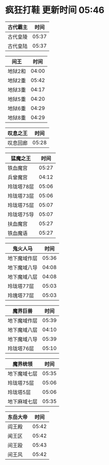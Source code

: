 # 疯狂打鞋 更新时间 05:46

| 古代霸主   | 时间    |
|--------|-------|
| 古代皇陵 | 05:37 |
| 古代皇陆 | 05:37 |

| 间王   | 时间    |
|--------|-------|
| 地狱2和 | 04:00 |
| 地狱2重 | 05:42 |
| 地狱3重 | 04:17 |
| 地狱5重 | 04:20 |
| 地狱6重 | 04:29 |
| 地狱8重 | 04:29 |

| 叹息之王   | 时间    |
|--------|-------|
| 叹息回廊 | 05:28 |

| 猛魔之王   | 时间    |
|--------|-------|
| 铁血魔宫 | 05:27 |
| 兵曾魔宫 | 04:12 |
| 玲珑塔78层 | 05:06 |
| 玲珑塔73层 | 05:06 |
| 玲珑塔75层 | 05:07 |
| 玲珑塔75导 | 05:07 |
| 扶血魔宫 | 05:27 |
| 铁血魔语 | 05:27 |

| 鬼火人马   | 时间    |
|--------|-------|
| 地下魔域作层 | 05:36 |
| 地下魔域八导 | 04:08 |
| 地下魔域八层 | 04:08 |
| 玲珑塔77层 | 05:03 |
| 玲瑰塔77层 | 05:03 |

| 魔界巨兽   | 时间    |
|--------|-------|
| 地下魔域作层 | 05:39 |
| 地下魔域八层 | 04:10 |
| 地下魔域八导 | 05:39 |
| 玲珑塔76层 | 05:10 |

| 魔界统领   | 时间    |
|--------|-------|
| 地下魔域七层 | 05:35 |
| 玲珑塔75层 | 05:06 |
| 玲珑塔5层 | 05:06 |
| 地下麻域七层 | 05:35 |

| 东岳大帝   | 时间    |
|--------|-------|
| 阎王殿 | 05:42 |
| 闻王区 | 05:42 |
| 间王殴 | 05:43 |
| 间王风 | 05:42 |